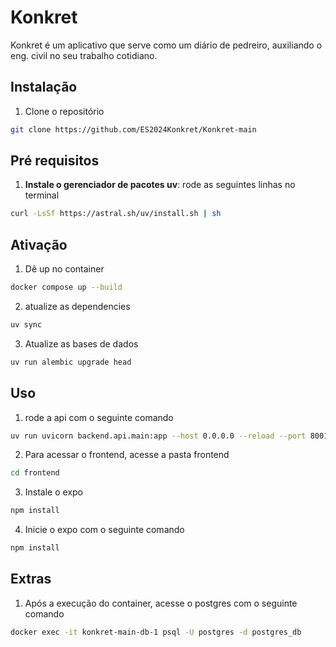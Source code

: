 # Konkret

Konkret é um aplicativo que serve como um diário de pedreiro, auxiliando o eng. civil no seu trabalho cotidiano.

## Instalação

1. Clone o repositório
```bash
git clone https://github.com/ES2024Konkret/Konkret-main
```

## Pré requisitos

1. **Instale o gerenciador de pacotes uv**: 
rode as seguintes linhas no terminal
```bash
curl -LsSf https://astral.sh/uv/install.sh | sh
```

## Ativação

1. Dê up no container
```bash
docker compose up --build
```

2. atualize as dependencies
```bash
uv sync
```

3. Atualize as bases de dados
```bash
uv run alembic upgrade head
```

## Uso

1. rode a api com o seguinte comando
```bash
uv run uvicorn backend.api.main:app --host 0.0.0.0 --reload --port 8001
```

2. Para acessar o frontend, acesse a pasta frontend
```bash
cd frontend
```

3. Instale o expo
```bash
npm install
```

4. Inicie o expo com o seguinte comando
```bash
npm install
```

## Extras

1. Após a execução do container, acesse o postgres com o seguinte comando
```bash
docker exec -it konkret-main-db-1 psql -U postgres -d postgres_db
```

